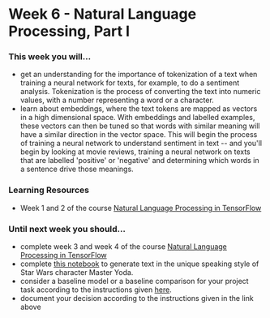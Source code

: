 # Week 6 - Natural Language Processing, Part I

### This week you will...

* get an understanding for the importance of tokenization of a text when training a neural network for texts, for example, to do a sentiment analysis. Tokenization is the process of converting the text into numeric values, with a number representing a word or a character.
* learn about embeddings, where the text tokens are mapped as vectors in a high dimensional space. With embeddings and labelled examples, these vectors can then be tuned so that words with similar meaning will have a similar direction in the vector space. This will begin the process of training a neural network to understand sentiment in text -- and you'll begin by looking at movie reviews, training a neural network on texts that are labelled 'positive' or 'negative' and determining which words in a sentence drive those meanings.

### Learning Resources

* Week 1 and 2 of the course [Natural Language Processing in TensorFlow](https://www.coursera.org/learn/natural-language-processing-tensorflow)

### Until next week you should...

* complete week 3 and week 4 of the course [Natural Language Processing in TensorFlow](https://www.coursera.org/learn/natural-language-processing-tensorflow)
* complete [this notebook](https://colab.research.google.com/github/opencampus-sh/course-material/blob/main/machine-learning-with-tensorflow/week-06/Week6\_Notebook\_Yoda-Corpus.ipynb) to generate text in the unique speaking style of Star Wars character Master Yoda.
* consider a baseline model or a baseline comparison for your project task according to the instructions given [here](https://github.com/opencampus-sh/ml-project-template/blob/main/1\_DatasetCharacteristics/INSTRUCTIONS.md).
* document your decision according to the instructions given in the link above
